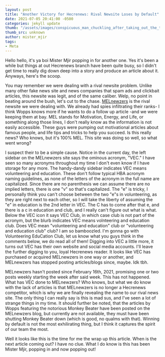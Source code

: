 ```yaml
---
layout: post
title: "Another Victory for Hecrenews: Rival Newsite Loses by Default"
date: 2021-07-05 20:41:00 -0500
categories: jekyll update
thumb: "/assets/images/conspicuous_man_chuckling_after_taking_out_the_trash.jpg"
thumb_src: unknown
author: mister_mjir
tags:
- Meta
---
```


Hello hello, it's ya boi Mister Mjir popping in for another one. Yes it's been a while but things at out Hecrenews branch have been quite busy, so I didn't get time
to really dig down deep into a story and produce an article about it. Anyways, here's the scoop.

You may remember we were dealing with a rival newsite problem. Unlike many other fake news site and news companies that spam ads and clickbait articles, this newsite
was legit, and of the same caliber. Welp, no point in beating around the bush, let's cut to the chase. [MELnewzers](https://melnewzers.blogspot.com/) is the rival
newsite we were dealing with. We already had spies infiltrating their ranks- I think Wopps knows more if he wants to do a follow up article -and we were keeping them
at bay. MEL stands for Motivation, Energy, and Life, or something along those lines, I don't really know as the information is not easily accessible. These guys
were pumping out motivational articles about famous people, and life tips and tricks to help you succeed. Is this really news? Who knows, but it's 100% MEL. This
site was doing so well, so what went wrong?

I suspect their to be a simple cause. Notice in the current day, the left sidebar on the MELnewzers site says the ominous acronym, "VEC." I have seen so many
acronyms throughout my time I don't even know if I have storage for any more. The handy-dandy sidebar indicates VEC means volunteering and education. These don't
follow typical HBA acronym naming guidelines, as none of the letters of the acronym in the full name are capitalized. Since there are no parenthesis we can assume
there are no implied letters, there is one "v" so that's capitalized. The "e" is tricky, I personally think you can't choose between the two "e"s in volunteering,
as they are right next to each other, so I will take the liberty of assuming the "e" in education is the 2nd letter in VEC. The C has to come after that e, and there
is a c in education and club, and I really can't figure out what is what. Below the VEC icon it says VEC Club, in which case club is not part of the acronym, but the
blurb indicates VEC means volnteering and education club. Does VEC mean "volunteering and education" club or "volunteering and education club" club? I am so bamboozled.
I'm gonna go with Volunteering EduCation Club, let us know what you guys think in the comments below, we do read all of them! Digging into VEC a little more, it turns
out VEC has their own website and social media accounts. I'll leave the further digging to you, loyal Hecrenews reader. It looks like VEC has purchased or acquired
MELnewzers in one way or another, and MELnewzers has stopped posting articles/blogs since, maybe. Idk tbh.

MELnewzers hasn't posted since February 16th, 2021, promising one or two posts weekly starting the week after said week. This has not happened. What has VEC done to
MELnewzers? Who knows, but what we do know with the lack of articles is that MELnewzers is no longer a Hecrenews competitor, which is why we are finally revealing the
name to our rival news site. The only thing I can really say is this is mad sus, and I've seen a lot of strange things in my time. It should further be noted, that the
articles by Wopps featuring the notorious Monkey Beater have been posted on the MELnewzers blog, but currently are not available, they must have been shutting Monkey
Beater down (which is good, no qualms with that). Winning by default is not the most exhilirating thing, but I think it captures the spirit of our team the most.

Well it looks like this is the time for me the wrap up this article. When is the next article coming out? I have no clue. What I do know is this has been Mister Mjir,
popping in and now popping out!
